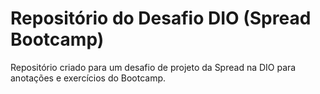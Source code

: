 # Repositório do Desafio DIO (Spread Bootcamp) 
Repositório criado para um desafio de projeto da Spread na DIO para anotações e exercícios do Bootcamp.

